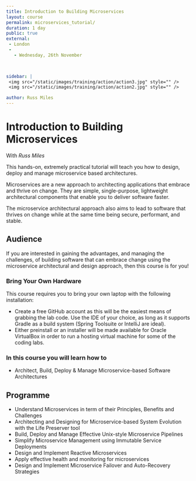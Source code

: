 ```yaml
---
title: Introduction to Building Microservices 
layout: course
permalink: microservices_tutorial/
duration: 1 day
public: true
external: 
 - London
 - 
   - Wednesday, 26th November

 

sidebar: |
 <img src="/static/images/training/action/action3.jpg" style="" />
 <img src="/static/images/training/action/action2.jpg" style="" />

author: Russ Miles
---
```

# Introduction to Building Microservices 

With *Russ Miles*

This hands-on, extremely practical tutorial will teach you how to design, deploy and manage microservice based architectures.

Microservices are a new approach to architecting applications that embrace and thrive on change. They are simple, single-purpose, lightweight architectural components that enable you to deliver software faster.

The microservice architectural approach also aims to lead to software that thrives on change while at the same time being secure, performant, and stable.

## Audience

If you are interested in gaining the advantages, and managing the challenges, of building software that can embrace change using the microservice architectural and design approach, then this course is for you!

### Bring Your Own Hardware

This course requires you to bring your own laptop with the following installation:
* Create a free GitHub account as this will be the easiest means of grabbing the lab code.
Use the IDE of your choice, as long as it supports Gradle as a build system (Spring Toolsuite or IntelliJ are ideal).
* Either preinstall or an installer will be made available for Oracle VirtualBox in order to run a hosting virtual machine for some of the coding labs.

### In this course you will learn how to

* Architect, Build, Deploy & Manage Microservice-based Software Architectures

## Programme

* Understand Microservices in term of their Principles, Benefits and Challenges
* Architecting and Designing for Microservice-based System Evolution with the Life Preserver tool
* Build, Deploy and Manage Effective Unix-style Microservice Pipelines
* Simplify Microservice Management using Immutable Service Deployments
* Design and Implement Reactive Microservices
* Apply effective health and monitoring for microservices
* Design and Implement Microservice Failover and Auto-Recovery Strategies